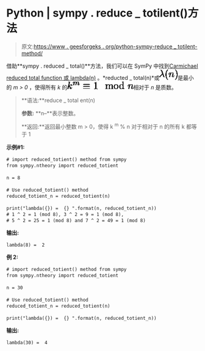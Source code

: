 # Python | sympy . reduce _ totilent()方法

> 原文:[https://www . geesforgeks . org/python-sympy-reduce _ totilent-method/](https://www.geeksforgeeks.org/python-sympy-reduced_totient-method/)

借助**sympy . reduced _ total()**方法，我们可以在 SymPy 中找到[Carmichael reduced total function 或 lambda(n)](https://en.wikipedia.org/wiki/Carmichael_function) 。*reducted _ total(n)*或![\lambda(n)](img/6fb9a5dc053a6f450e7a095c76f7ac64.png "Rendered by QuickLaTeX.com")是最小的 *m > 0* ，使得所有 *k* 的![k^m \equiv 1 \mod n](img/59cfd37f7150c2369338d78e95afca75.png "Rendered by QuickLaTeX.com")相对于 *n* 是质数。

> **语法:**reduce _ total ent(n)
> 
> **参数:**
> **n–**表示整数。
> 
> **返回:**返回最小整数 m > 0，使得 k <sup>m</sup> % n 对于相对于 n 的所有 k 都等于 1

**示例#1:**

```
# import reduced_totient() method from sympy
from sympy.ntheory import reduced_totient

n = 8

# Use reduced_totient() method 
reduced_totient_n = reduced_totient(n) 

print("lambda({}) =  {} ".format(n, reduced_totient_n)) 
# 1 ^ 2 = 1 (mod 8), 3 ^ 2 = 9 = 1 (mod 8),
# 5 ^ 2 = 25 = 1 (mod 8) and 7 ^ 2 = 49 = 1 (mod 8)
```

**输出:**

```
lambda(8) =  2 

```

**例 2:**

```
# import reduced_totient() method from sympy
from sympy.ntheory import reduced_totient

n = 30

# Use reduced_totient() method 
reduced_totient_n = reduced_totient(n) 

print("lambda({}) =  {} ".format(n, reduced_totient_n)) 
```

**输出:**

```
lambda(30) =  4

```